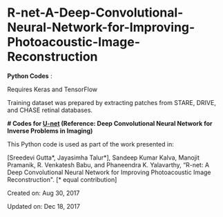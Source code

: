 # R-net-A-Deep-Convolutional-Neural-Network-for-Improving-Photoacoustic-Image-Reconstruction

**Python Codes** :

Requires Keras and TensorFlow

Training dataset was prepared by extracting patches from STARE, DRIVE, and CHASE retinal databases.

**# Codes for  [U-net](https://github.com/panakino/FBPConvNet)  (Reference: Deep Convolutional Neural Network for Inverse Problems in Imaging)**

This Python code is used as part of the work presented in:

[Sreedevi Gutta*, Jayasimha Talur*], Sandeep Kumar Kalva, Manojit Pramanik, R. Venkatesh Babu, and Phaneendra K. Yalavarthy, “R-net: A Deep Convolutional Neural Network for Improving Photoacoustic Image Reconstruction". [* equal contribution]

Created on: Aug 30, 2017

Updated on: Dec 18, 2017
